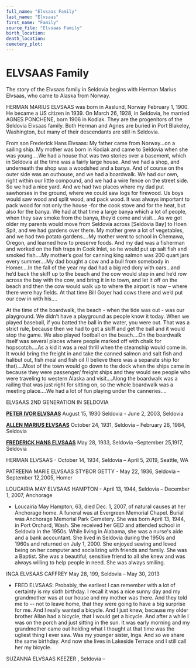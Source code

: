 ```yaml
---
full_name: "Elvsaas Family"
last_name: "Elvsaas"
first_name: "Family"
source_file: "Elvsaas Family"
birth_location:
death_location:
cemetery_plot: 
---
```

# ELVSAAS Family

The story of the Elvsaas family in Seldovia begins with Herman Marius Elvsaas, who came to Alaska from Norway.

HERMAN MARIUS ELVSAAS was born in Aaslund, Norway February 1, 1900. He became a US citizen in 1939. On March 26, 1928, in Seldovia,  he married AGNES PONCHENE, born 1906 in Kodiak. They are the progenitors of the Seldovia Elvsaas family. Both Herman and Agnes are buried in Port Blakeley, Washington, but many of their descendants are still in Seldovia.

From son Frederick Hans Elvsaas: My father came from Norway...on a sailing ship. My mother was born in Kodiak and came to Seldovia when she was young....We had a house that was two stories over a basement, which in Seldovia at the time was a fairly large house.    And  we  had  a  shop,  and  underneath  the  shop  was  a  woodshed  and  a banya.  And of course on the outer side was an outhouse, and we had a boardwalk.  We had our own, right within our little compound, and we had a wire fence on the street side.  So we had a nice yard.  And we had two places where my dad put sawhorses in the ground, where we could saw logs for firewood.    Us boys would  saw  wood  and  split wood, and pack wood.  It was always important to pack wood for not only the house -for the cook stove and for the heat, but also for the banya.  We had at that time a large banya which a lot of people, when they saw smoke from the banya, they’d come and visit....As we got older my parents would move from Seldovia across [Seldovia Bay] to Hoen Spit, and we had gardens over there.  My mother grew a lot of vegetables, and we had two potato gardens....My mother went to school in Chemawa, Oregon, and learned how to preserve foods.  And my dad was a fisherman and worked on the fish traps in Cook Inlet, so he would put up salt fish and smoked fish....My mother’s goal for canning king salmon was 200 quart jars every summer....My dad bought a cow and a
bull from somebody in Homer....In the fall of the year my dad had a big red dory with oars...and he’d back the skiff up to the beach and the cow would step in and he’d row across the bay with the cow, and bring it in to town, and let it off on the beach and then the cow would walk up to where the airport is now – where there were hay fields.  At that time Bill Goyer had cows there and we’d put our cow in with his....

At  the  time  of  the  boardwalk,  the  beach  -  when  the  tide  was  out  -  was  our playground.  We didn’t have a playground as people know it today.  When we played baseball, if you batted the ball in the water, you were out.  That was a strict rule, because then we had to get a skiff and get the ball and it would stop the game.  We also played football on the beach....On the boardwalk itself was several places where people marked off with chalk for hopscotch....As a kid it was a real thrill when the steamship would come in.  It would bring the freight in and take the canned salmon and salt fish and halibut out, fish meal and fish oil (I believe there was a separate ship for that)....Most of the town would go down to the dock when the ships came in because they were passenger/ freight  ships  and  they  would  see  people  who  were  traveling  to  western  Alaska  and visit....Along the boardwalk was a railing that was just right for sitting on, so the whole boardwalk was a meeting place....We had a lot of fun playing under the canneries....

ELVSAAS 2ND GENERATION IN SELDOVIA

[**PETER IVOR ELVSAAS**](../_people/Elvsass_Peter_I_Sr.md)  August 15, 1930 Seldovia - June 2, 2003, Seldovia

[**ALLEN MARIUS ELVSAAS**](../_people/Elvsass_Allen_Marius.md)  October 24, 1931, Seldovia – February 26, 1984, Seldovia

[**FREDERICK HANS ELVSAAS**](../_people/Elvsaas_Fred_Hans.md)
May 28, 1933, Seldovia –September 25,1917, Seldovia

HERMAN ELVSAAS - October 14, 1934, Seldovia – April 5, 2019, Seattle, WA

PATREENA MARIE ELVSAAS STYBOR GETTY - May 22, 1936, Seldovia –September 12,2005, Homer

LOUCAIRIA MAY ELVSAAS HAMPTON - April 13, 1944, Seldovia – December 1, 2007, Anchorage
- Loucairia May Hampton, 63, died Dec. 1, 2007, of natural causes at her Anchorage home. A funeral was at Evergreen Memorial Chapel. Burial was Anchorage Memorial Park Cemetery.  She was born April 13, 1944, in Port Orchard, Wash. She received her GED and attended school in Seldovia in the 1950s. While living in Alabama, she was a nurse's aide and a bank accountant. She lived in Seldovia during the 1950s and 1960s and returned on July 1, 2000. She enjoyed sewing and loved being on her computer and socializing with friends and family. She was a Baptist. She was a beautiful, sensitive friend to all she knew and was always willing to help people in need. She was always smiling.

INGA ELVSAAS CAFFREY
May 28, 199, Seldovia – May 30, 2013

- FRED ELVSAAS: Probably, the earliest I can remember with a lot of certainty is my sixth birthday. I recall it was a nice sunny day and my grandmother was at our house and my mother was there.
And they told me to -- not to leave home, that they were going to have a big surprise for me. And I really wanted a bicycle. And I just knew, because my older brother Allan had a bicycle, that I would get a bicycle. And after a while I was on the porch and just sitting in the sun. It was early morning and my grandmother came out holding what I thought at that time was the ugliest thing I ever saw. Was my younger sister, Inga. And so we share the same birthday. And now she lives in Lakeside Terrace and I still call her my bicycle.

SUZANNA ELVSAAS KEEZER
, Seldovia – 
